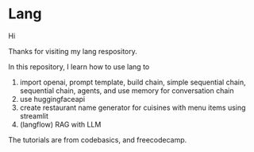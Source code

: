 # Lang

Hi

Thanks for visiting my lang respository.

In this repository, I learn how to use lang to

1. import openai, prompt template, build chain, simple sequential chain, sequential chain, agents, and use memory for conversation chain
2. use huggingfaceapi
3. create restaurant name generator for cuisines with menu items using streamlit
4. (langflow) RAG with LLM

The tutorials are from codebasics, and freecodecamp. 
